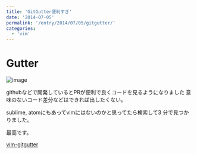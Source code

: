 ```yaml
---
title: 'GitGutter便利すぎ'
date: '2014-07-05'
permalink: '/entry/2014/07/05/gitgutter/'
categories:
  - 'vim'
---
```


# Gutter

![image](https://i.gyazo.com/9dda194e4854fcbe6f09e39c99f91273.png)

githubなどで開発しているとPRが便利で良くコードを見るようになりました
意味のないコード差分などはできれば出したくない。

sublime, atomにもあってvimにはないのかと思ってたら検索して3 分で見つかりました。

最高です。

[vim-gitgutter](https://github.com/airblade/vim-gitgutter)
